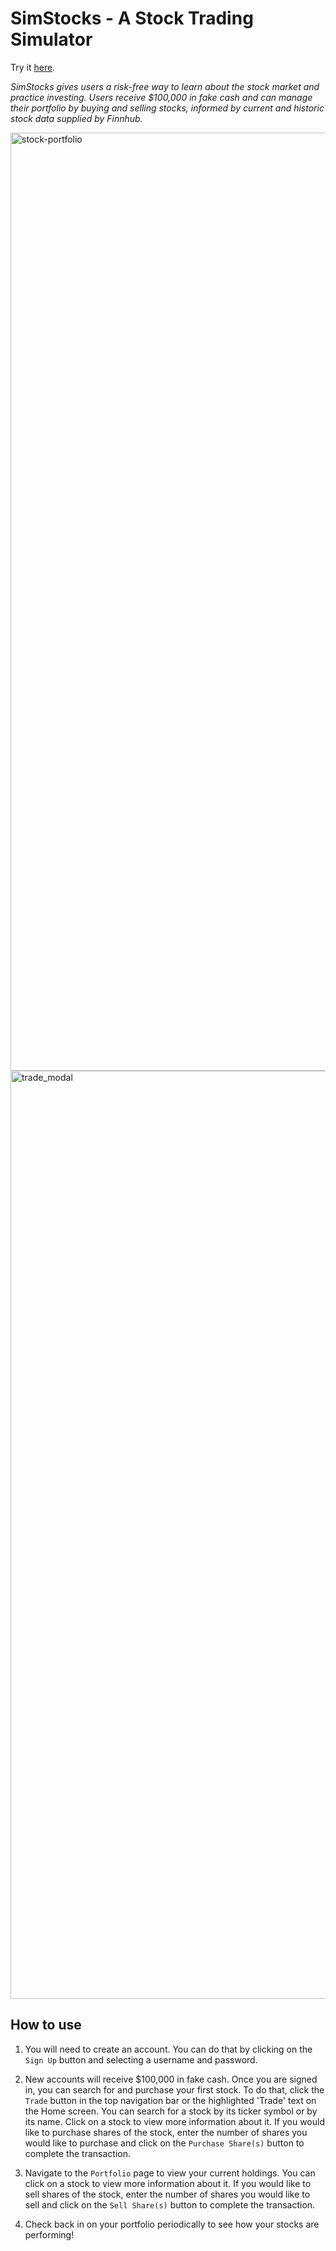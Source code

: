 # SimStocks - A Stock Trading Simulator

Try it <a href='https://simstocks.onrender.com/'>here</a>.

<em>SimStocks gives users a risk-free way to learn about the stock market and practice investing. Users receive $100,000 in fake cash and can manage their portfolio by buying and selling stocks, informed by current and historic stock data supplied by Finnhub.</em>

<img width="1501" alt="stock-portfolio" src="https://github.com/AaronAWB/stock_trading/assets/108595340/7d47b95b-654c-420b-8eed-b0dc10581ee9">

<img width="1485" alt="trade_modal" src="https://github.com/AaronAWB/stock_trading/assets/108595340/2b7267f3-c9c2-4deb-9626-68ee844a1e78">

## How to use

1. You will need to create an account. You can do that by clicking on the `Sign Up` button and selecting a username and password.

2. New accounts will receive $100,000 in fake cash. Once you are signed in, you can search for and purchase your first stock. To do that, click the `Trade` button in the top navigation bar or the highlighted 'Trade' text on the Home screen. You can search for a stock by its ticker symbol or by its name. Click on a stock to view more information about it. If you would like to purchase shares of the stock, enter the number of shares you would like to purchase and click on the `Purchase Share(s)` button to complete the transaction.

3. Navigate to the `Portfolio` page to view your current holdings. You can click on a stock to view more information about it. If you would like to sell shares of the stock, enter the number of shares you would like to sell and click on the `Sell Share(s)` button to complete the transaction.

4. Check back in on your portfolio periodically to see how your stocks are performing!